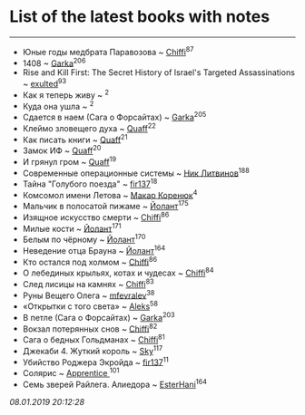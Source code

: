 # List of the latest books with notes
---

* Юные годы медбрата Паравозова ~ [Chiffi](users/105/105831994080785626680-google)<sup>87</sup>
* 1408 ~ [Garka](users/115/115753719718250012620-google)<sup>206</sup>
* Rise and Kill First: The Secret History of Israel's Targeted Assassinations ~ [exulted](users/100/100599204551896265722-google)<sup>93</sup>
* Как я теперь живу ~ [](users/262/262062207519652-facebook)<sup>2</sup>
* Куда она ушла ~ [](users/262/262062207519652-facebook)<sup>2</sup>
* Сдается в наем (Сага о Форсайтах) ~ [Garka](users/115/115753719718250012620-google)<sup>205</sup>
* Клеймо зловещего духа ~ [Quaff](users/122/12267158-vkontakte)<sup>22</sup>
* Как писать книги ~ [Quaff](users/122/12267158-vkontakte)<sup>21</sup>
* Замок ИФ ~ [Quaff](users/122/12267158-vkontakte)<sup>20</sup>
* И грянул гром ~ [Quaff](users/122/12267158-vkontakte)<sup>19</sup>
* Современные операционные системы ~ [Ник Литвинов](users/241/241974816-vkontakte)<sup>188</sup>
* Тайна "Голубого поезда" ~ [fir137](users/176/176805114-yandex)<sup>18</sup>
* Комсомол имени Летова ~ [Макар Коренюк](users/126/126368737-vkontakte)<sup>4</sup>
* Мальчик в полосатой пижаме ~ [Йолант](users/104/104690883692185089260-google)<sup>175</sup>
* Изящное искусство смерти ~ [Chiffi](users/105/105831994080785626680-google)<sup>86</sup>
* Милые кости ~ [Йолант](users/104/104690883692185089260-google)<sup>171</sup>
* Белым по чёрному ~ [Йолант](users/104/104690883692185089260-google)<sup>170</sup>
* Неведение отца Брауна ~ [Йолант](users/104/104690883692185089260-google)<sup>164</sup>
* Кто остался под холмом ~ [Chiffi](users/105/105831994080785626680-google)<sup>86</sup>
* О лебединых крыльях,  котах и чудесах ~ [Chiffi](users/105/105831994080785626680-google)<sup>84</sup>
* След лисицы на камнях ~ [Chiffi](users/105/105831994080785626680-google)<sup>83</sup>
* Руны Вещего Олега ~ [mfevralev](users/140/140966150-vkontakte)<sup>38</sup>
* «Открытки с того света» ~ [Aleks](users/117/117835844513813219393-google)<sup>58</sup>
* В петле (Сага о Форсайтах) ~ [Garka](users/115/115753719718250012620-google)<sup>203</sup>
* Вокзал потерянных снов ~ [Chiffi](users/105/105831994080785626680-google)<sup>82</sup>
* Сага о бедных Гольдманах ~ [Chiffi](users/105/105831994080785626680-google)<sup>81</sup>
* Джекаби 4. Жуткий король ~ [Sky](users/118/118049897850017649660-google)<sup>117</sup>
* Убийство Роджера Экройда ~ [fir137](users/176/176805114-yandex)<sup>11</sup>
* Солярис ~ [Apprentice ](users/528/52821952-vkontakte)<sup>101</sup>
* Семь зверей Райлега. Алиедора ~ [EsterHani](users/305/30558181-vkontakte)<sup>164</sup>


_08.01.2019 20:12:28_

